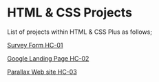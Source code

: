 # HTML & CSS Projects

List of projects within HTML & CSS Plus as follows;

[Survey Form HC-01](./001-survey-form/README.md)

[Google Landing Page HC-02](./002-google-landing-page/README.md)

[Parallax Web site HC-03](./003-parallax-website/README.md)